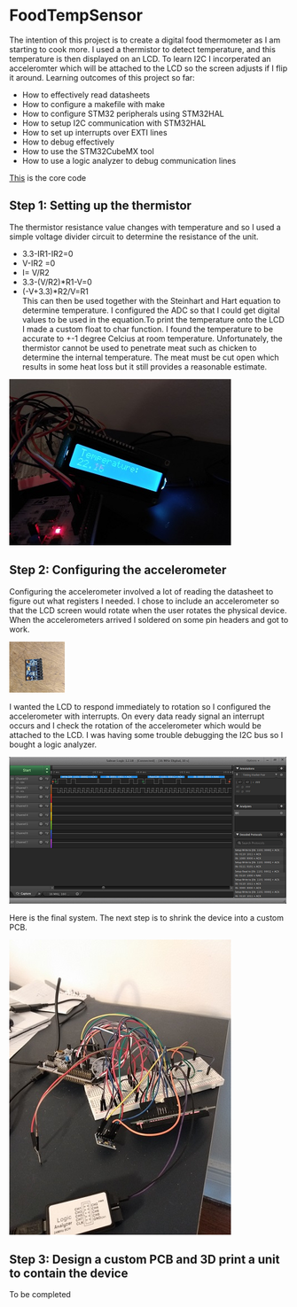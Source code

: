 # FoodTempSensor

The intention of this project is to create a digital food thermometer as I am starting to cook more.
I used a thermistor to detect temperature, and this temperature is then displayed on an LCD. 
To learn I2C I incorperated an acceleromter which will be attached to the LCD so the screen adjusts if I flip it around.
Learning outcomes of this project so far:
- How to effectively read datasheets
- How to configure a makefile with make 
- How to configure STM32 peripherals using STM32HAL
- How to setup I2C communication with STM32HAL
- How to set up interrupts over EXTI lines
- How to debug effectively 
- How to use the STM32CubeMX tool
- How to use a logic analyzer to debug communication lines
  
[This](https://github.com/PierceMckinnon/FoodTempSensor/tree/master/Core) is the core code
## Step 1: Setting up the thermistor
The thermistor resistance value changes with temperature and so I used a simple voltage divider circuit to determine the resistance of the unit.
- 3.3-IR1-IR2=0
- V-IR2 =0
- I= V/R2
- 3.3-(V/R2)*R1-V=0
- (-V+3.3)*R2/V=R1  
This can then be used together with the Steinhart and Hart equation to determine temperature. I configured the ADC so that I could get digital values to be used in the equation.To print the temperature onto the LCD I made a custom float to char function. I found the temperature to be accurate to +-1 degree Celcius at room temperature. Unfortunately, the thermistor cannot be used to penetrate meat such as chicken to determine the internal temperature. The meat must be cut open which results in some heat loss but it still provides a reasonable estimate.

![](https://raw.githubusercontent.com/PierceMckinnon/FoodTempSensor/master/Images/Temperature%20Working.PNG)
## Step 2: Configuring the accelerometer
Configuring the accelerometer involved a lot of reading the datasheet to figure out what registers I needed. I chose to include an accelerometer so that the LCD screen would rotate when the user rotates the physical device. When the accelerometers arrived I soldered on some pin headers and got to work.

![](https://raw.githubusercontent.com/PierceMckinnon/FoodTempSensor/master/Images/Accelerometer.PNG)

I wanted the LCD to respond immediately to rotation so I configured the accelerometer with interrupts. On every data ready signal an interrupt occurs and I check the rotation of the accelerometer which would be attached to the LCD. I was having some trouble debugging the I2C bus so I bought a logic analyzer.

![](https://raw.githubusercontent.com/PierceMckinnon/FoodTempSensor/master/Images/Logicanalyzer.png)

Here is the final system. The next step is to shrink the device into a custom PCB.

![](https://raw.githubusercontent.com/PierceMckinnon/FoodTempSensor/master/Images/System.PNG)
## Step 3: Design a custom PCB and 3D print a unit to contain the device
To be completed 
  
